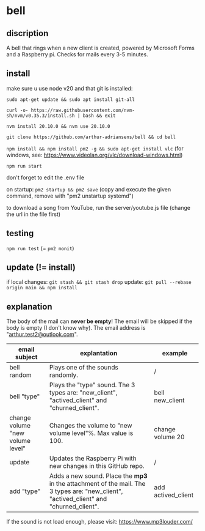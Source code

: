 <!-- @format -->

# bell

## discription

A bell that rings when a new client is created, powered by Microsoft Forms and a Raspberry pi. Checks for mails every 3-5 minutes.

## install

make sure u use node v20 and that git is installed:

`sudo apt-get update && sudo apt install git-all`

`curl -o- https://raw.githubusercontent.com/nvm-sh/nvm/v0.35.3/install.sh | bash && exit`

`nvm install 20.10.0 && nvm use 20.10.0`

`git clone https://github.com/arthur-adriansens/bell && cd bell`

`npm install && npm install pm2 -g && sudo apt-get install vlc` (for windows, see: https://www.videolan.org/vlc/download-windows.html)

`npm run start`

don't forget to edit the .env file

on startup:
`pm2 startup && pm2 save` (copy and execute the given command, remove with "pm2 unstartup systemd")

to download a song from YouTube, run the server/youtube.js file (change the url in the file first)

## testing

`npm run test` (= `pm2 monit`)

## update (!= install)

if local changes: `git stash && git stash drop`
update: `git pull --rebase origin main && npm install`

## explanation
The body of the mail can **never be empty**! The email will be skipped if the body is empty (I don't know why). The email address is "arthur.test2@outlook.com".

| email subject                    | explantation                                                                                 | example                  |
|----------------------------------|----------------------------------------------------------------------------------------------|--------------------------|
| bell random                      | Plays one of the sounds randomly.                                                            | /                        |
| bell "type"                      | Plays the "type" sound. The 3 types are: "new_client", "actived_client" and "churned_client". | bell new_client          |
| change volume "new volume level" | Changes the volume to "new volume level"%. Max value is 100.                                 | change volume 20         |
| update                           | Updates the Raspberry Pi with new changes in this GitHub repo.                               | /                        |
| add "type"                 | Adds a new sound. Place the **mp3** in the attachment of the mail. The 3 types are: "new_client", "actived_client" and "churned_client".                                | add actived_client |

If the sound is not load enough, please visit:
https://www.mp3louder.com/